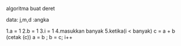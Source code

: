 algoritma buat deret

data:
j,m,d :angka

1.a = 1
2.b = 1
3.i = 1
4.masukkan banyak
5.ketika(i < banyak) c = a + b (cetak (c)) a = b ; b = c; i++